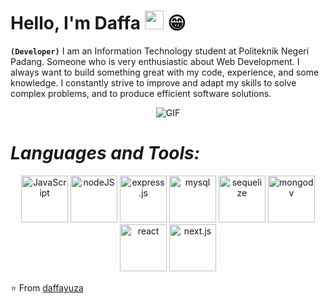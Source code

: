 # Hello, I'm Daffa <img src="https://raw.githubusercontent.com/MartinHeinz/MartinHeinz/master/wave.gif" width="30px" height="30px" /> 😁

**`(Developer)`**
I am an Information Technology student at Politeknik Negeri Padang. Someone who is very enthusiastic about Web Development. I always want to build something great with my code, experience, and some knowledge. I constantly strive to improve and adapt my skills to solve complex problems, and to produce efficient software solutions.

<p align="center">
<img align="middle" alt="GIF" src="https://media.giphy.com/media/836HiJc7pgzy8iNXCn/giphy.gif" />
</p>


# *Languages and Tools:*

<p align="center">
<img src="https://www.svgrepo.com/show/355081/js.svg" height="75" alt="JavaScript">
  <img src="https://www.svgrepo.com/show/354119/nodejs-icon.svg" height="75" alt="nodeJS">
  <img src="https://www.svgrepo.com/show/330398/express.svg" height="75" alt="express.js">
  <img src="https://www.svgrepo.com/show/355133/mysql.svg" height="75" alt="mysql">
  <img src="https://www.svgrepo.com/show/374071/sequelize.svg" height="75" alt="sequelize">
  <img src="https://www.svgrepo.com/show/331488/mongodb.svg" height="75" alt="mongodv">
  <img src="https://www.svgrepo.com/show/374035/reactts.svg" height="75" alt="react">
  <img src="https://www.svgrepo.com/show/306466/next-dot-js.svg" height="75" alt="next.js">
</p>

⭐️ From [daffayuza](https://github.com/daffayuza)

